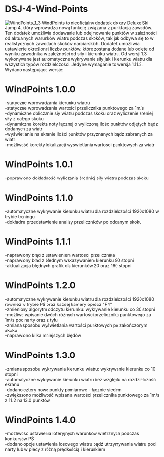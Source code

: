 # DSJ-4-Wind-Points
![WindPoints_1_3](https://github.com/pawel33332/DSJ-4-WindPoints/assets/92433894/75832459-fae9-411b-ba6a-2f203630bdd4)
WindPoints to nieoficjalny dodatek do gry Deluxe Ski Jump 4,
który wprowadza nową funkcję związana z punktacją zawodów. 
Ten dodatek umożliwia dodawanie lub odejmowanie punktów w
zależności od aktualnych warunków wiatru podczas skoków, tak jak
odbywa się to w realistycznych zawodach skoków narciarskich.
Dodatek umożliwia ustawienie określonej liczby punktów, które zostaną dodane
lub odjęte od wyniku zawodnika w zależności od siły i kierunku wiatru.
Od wersji 1.3 wykonywane jest automatyczne wykrywanie siły jak i kierunku wiatru dla wszystich typów rozdzielczości. Jedyne wymaganie to wersja 1.11.3.
Wydano następujące wersje:
# WindPoints 1.0.0  
-statyczne wprowadzania kierunku wiatru  
-statyczne wprowadzania wartości przelicznika punktowego za 1m/s  
-dynamiczne obliczanie siy wiatru podczas skoku oraz wyliczenie śreniej siły z całego skoku  
-dynamiczna korekta noty łącznej o wyliczoną ilośc punktów odjętych bądz dodanych za wiatr  
-wyświetlanie na ekranie ilości punktów przyznanych bądz zabranych za wiatr  
-możliwość korekty lokalizacji wyświetlania wartości punktowych za wiatr
# WindPoints 1.0.1
-poprawiono dokładność wyliczania średniej siły wiatru podczas skoku
# WindPoints 1.1.0
-automatyczne wykrywanie kierunku wiatru dla rozdzielczości 1920x1080 w trybie treningu  
-dokładna przedstawienie analizy przeliczników po oddanym skoku
# WindPoints 1.1.1
-naprawiony błąd z ustawieniem wartości przelicznika  
-naprawiony bład z błednym wskazywaniem kierunku 90 stopni  
-aktualizacja błędnych grafik dla kierunków 20 oraz 160 stopni
# WindPoints 1.2.0
-automatyczne wykrywanie kierunku wiatru dla rozdzielczości 1920x1080 również w trybie PŚ oraz każdej kamery oprócz "F4"  
-zmieniony algorytm odczytu kierunku: wykrywanie kierunku co 30 stopni  
-możliwe wpisanie dwóch różnych wartości przelicznika punktowego za 1m/s pod narty oraz z tyłu  
-zmiana sposobu wyświetlania wartości punktowych po zakończonym skoku  
-naprawiono kilka mniejszych błędów
# WindPoints 1.3.0
-zmiana sposobu wykrywania kierunku wiatru: wykrywanie kierunku co 10 stopni  
-automatyczne wykrywanie kierunku wiatru bez względu na rozdzielczość ekranu  
-dodano cztery nowe punkty pomiarowe - łącznie siedem  
-zwiększono możliwość wpisania wartości przelicznika punktowego za 1m/s z 11.2 na 13.0 punktów  
# WindPoints 1.4.0
-możliwość ustawienia loteryjnych warunków wietrznych podczas konkursów PŚ  
-dodano opcje ustawienia losowego wiatru bądź utrzymywania wiatru pod narty lub w plecy z różną prędkością i kierunkiem  
